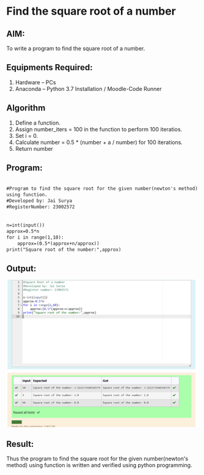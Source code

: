 # Find the square root of a number

## AIM:
To write a program to find the square root of a number.

## Equipments Required:
1. Hardware – PCs
2. Anaconda – Python 3.7 Installation / Moodle-Code Runner

## Algorithm
1. Define a function.
2. Assign number_iters = 100 in the function to perform 100 iteratios.
3. Set i = 0.
4. Calculate  number = 0.5 * (number + a / number) for 100 iterations.
5. Return number

## Program:
```

#Program to find the square root for the given number(newton's method) using function.
#Developed by: Jai Surya
#RegisterNumber: 23002572 


n=int(input())
approx=0.5*n
for i in range(1,10):
    approx=(0.5*(approx+n/approx))
print("Square root of the number:",approx)

```

## Output:
![OUTPUT](/Screenshot%202023-07-23%20194643.png)


## Result:
Thus the program to find the square root for the given number(newton's method) using function is written and verified using python programming.
